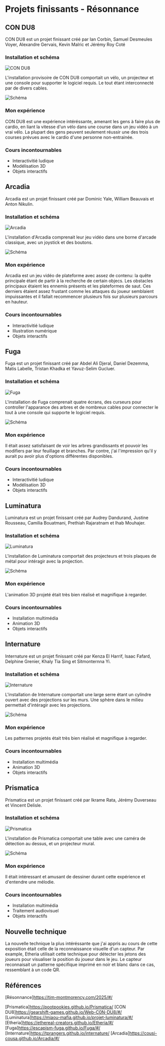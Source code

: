 # Projets finissants - Résonnance

## CON DU8

CON DU8 est un projet finissant créé par Ian Corbin, Samuel Desmeules Voyer, Alexandre Gervais, Kevin Malric et Jérémy Roy Coté

### Installation et schéma

![CON DU8](./img/condu8_interaction01.jpg)

L'installation provisoire de CON DU8 comportait un vélo, un projecteur et une console pour supporter le logiciel requis. Le tout étant interconnecté par de divers cables.

![Schéma](./img/condu8_schema.jpg)

### Mon expérience

CON DU8 est une expérience intéréssante, amenant les gens à faire plus de cardio, en liant la vitesse d'un vélo dans une course dans un jeu vidéo à un vrai vélo. La plupart des gens peuvent seulement réussir une des trois courses prévues avec le cardio d'une personne non-entrainée.

### Cours incontournables

- Interactivitié ludique
- Modélisation 3D
- Objets interactifs

## Arcadia

Arcadia est un projet finissant créé par Dominic Yale, William Beauvais et Anton Nikulin.

### Installation et schéma

![Arcadia](./img/)

L'installation d'Arcadia comprenait leur jeu vidéo dans une borne d'arcade classique, avec un joystick et des boutons.

![Schéma](./img/arcadia-schema.png)

### Mon expérience

Arcadia est un jeu vidéo de plateforme avec assez de contenu: la quête principale étant de partir à la recherche de certain objecs. Les obstacles principaux étaient les ennemis présents et les plateformes de saut. Ces derniers étaient assez frustant comme les attaques du joueur semblaient impuissantes et il fallait recommencer plusieurs fois sur plusieurs parcours en hauteur. 

### Cours incontournables

- Interactivitié ludique
- Illustration numérique
- Objets interactifs

## Fuga

Fuga est un projet finissant créé par Abdel Ali Djeral, Daniel Dezemma, Matis Labelle, Tristan Khadka et Yavuz-Selim Gucluer.

### Installation et schéma

![Fuga](./img/fuga_ecran.jpg)

L'installation de Fuga comprenait quatre écrans, des curseurs pour controller l'apparance des arbres et de nombreux cables pour connecter le tout à une console qui supporte le logiciel requis.

![Schéma](./img/fuga_schema.jpg)

### Mon expérience

Il était assez satisfaisant de voir les arbres grandissants et pouvoir les modifiers par leur feuillage et branches. Par contre, j'ai l'impression qu'il y aurait pu avoir plus d'options différentes disponibles.

### Cours incontournables

- Interactivitié ludique
- Modélisation 3D
- Objets interactifs

## Luminatura

Luminatura est un projet finissant créé par Audrey Dandurand, Justine Rousseau, Camilia Bouatmani, Prethiah Rajaratnam et Ihab Mouhajer.

### Installation et schéma

![Luminatura](./img/luminatura_interaction.jpg)

L'installation de Luminatura comportait des projecteurs et trois plaques de métal pour intéragir avec la projection.

![Schéma](./img/luminatura_schema.jpg)

### Mon expérience

L'animation 3D projeté était très bien réalisé et magnifique à regarder.

### Cours incontournables

- Installation multimédia
- Animation 3D
- Objets interactifs

## Internature

Internature est un projet finissant créé par Kenza El Harrif, Isaac Fafard, Delphine Grenier, Khaly Tia Sing et Sitmonternna Yi.

### Installation et schéma

![Internature](./img/internature_installation.jpg)

L'installation de Internature comportait une large serre étant un cylindre ouvert avec des projections sur les murs. Une sphère dans le milieu permettait d'intéragir avec les projections.

![Schéma](./img/internature-schema.jpg)

### Mon expérience

Les patternes projetés était très bien réalisé et magnifique à regarder.

### Cours incontournables

- Installation multimédia
- Animation 3D
- Objets interactifs

## Prismatica

Prismatica est un projet finissant créé par Ikrame Rata, Jérémy Duverseau et Vincent Delisle.

### Installation et schéma

![Prismatica](./img/prismatica_ensemble.jpg)

L'installation de Prismatica comportait une table avec une caméra de détection au dessus, et un projecteur mural.

![Schéma](./img/prismatica-schema.jpg)

### Mon expérience

Il était intéressant et amusant de dessiner durant cette expérience et d'entendre une mélodie.

### Cours incontournables

- Installation multimédia
- Traitement audiovisuel
- Objets interactifs

## Nouvelle technique

La nouvelle technique la plus intéréssante que j'ai appris au cours de cette exposition était celle de la reconnaissance visuelle d'un capteur. Par example, Etheria utilisait cette technique pour détecter les jetons des joueurs pour visualiser la position du joueur dans le jeu. Le capteur reconnaisait un patterne spécifique imprimé en noir et blanc dans ce cas, ressemblant à un code QR.

## Références

[Résonnance]https://tim-montmorency.com/2025/#/

[Prismatica]https://pootpookies.github.io/Prismatica/
[CON DU8]https://gearshift-games.github.io/Web-C0N-DU8/#/
[Luminatura]https://miaou-mafia.github.io/projet-luminatura/#/
[Etheria]https://ethereal-creators.github.io/Etheria/#/
[Fuga]https://escapism-fuga.github.io/Fuga/#/
[Internature]https://tprangers.github.io/internature/
[Arcadia]https://cousi-cousa.github.io/Arcadia/#/